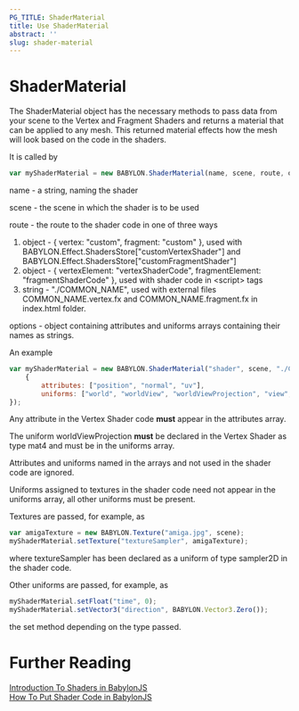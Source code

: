 ```yaml
---
PG_TITLE: ShaderMaterial
title: Use ShaderMaterial
abstract: ''
slug: shader-material
---
```


# ShaderMaterial
The ShaderMaterial object has the necessary methods to pass data from your scene to the Vertex and Fragment Shaders and returns a material that can be applied to any mesh. This returned material effects how the mesh will look based on the code in the shaders.

It is called by 

```javascript
var myShaderMaterial = new BABYLON.ShaderMaterial(name, scene, route, options);
```

name - a string, naming the shader

scene - the scene in which the shader is to be used 

route - the route to the shader code in one of three ways  
1. object - { vertex: "custom",  fragment: "custom" }, used with BABYLON.Effect.ShadersStore["customVertexShader"] and BABYLON.Effect.ShadersStore["customFragmentShader"]  
2. object - { vertexElement: "vertexShaderCode", fragmentElement: "fragmentShaderCode" }, used with shader code in &lt;script&gt; tags  
3. string - "./COMMON\_NAME", used with external files COMMON\_NAME.vertex.fx and COMMON\_NAME.fragment.fx in index.html folder.

options - object containing attributes and uniforms arrays containing their names as strings.

An example

```javascript
var myShaderMaterial = new BABYLON.ShaderMaterial("shader", scene, "./COMMON_NAME",
    {
        attributes: ["position", "normal", "uv"],
        uniforms: ["world", "worldView", "worldViewProjection", "view", "projection", "time", "direction" ]
});
```

Any attribute in the Vertex Shader code **must** appear in the attributes array.

The uniform worldViewProjection **must** be declared in the Vertex Shader as type mat4 and must be in the uniforms array.

Attributes and uniforms named in the arrays and not used in the shader code are ignored.

Uniforms assigned to textures in the shader code need not appear in the uniforms array, all other uniforms must be present.

Textures are passed, for example, as 

```javascript
var amigaTexture = new BABYLON.Texture("amiga.jpg", scene);
myShaderMaterial.setTexture("textureSampler", amigaTexture);
```

where textureSampler has been declared as a uniform of type sampler2D in the shader code.

Other uniforms are passed, for example, as

```javascript
myShaderMaterial.setFloat("time", 0);
myShaderMaterial.setVector3("direction", BABYLON.Vector3.Zero());
```

the set method depending on the type passed.

# Further Reading

[Introduction To Shaders in BabylonJS](/resources/manual/shader-intro)  
[How To Put Shader Code in BabylonJS](/How_To/Putting.html)